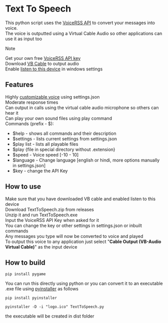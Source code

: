 # Text To Speech
This python script uses the [VoiceRSS API](https://www.voicerss.org/api/) to convert your messages into voice.\
The voice is outputted using a Virtual Cable Audio so other applications can use it as input too

> [!Note]
> Get your own free [VoiceRSS API key](https://www.voicerss.org/login.aspx)\
> Download [VB Cable](https://vb-audio.com/Cable/) to output audio\
> Enable [listen to this device](https://www.cyberacoustics.com/how-to-get-microphone-playback-windows-10) in windows settings

## Features
Highly [customizable voice](https://www.voicerss.org/api/) using settings.json\
Moderate response times\
Can output in calls using the virtual cable audio microphone so others can hear it\
Can play your own sound files using play command\
Commands (prefix - $):
- $help - shows all commands and their description
- $settings - lists current settings from settings.json
- $play list - lists all playable files
- $play {file in special directory without .extension}
- $speed - Voice speed [-10 - 10]
- $language - Change language [english or hindi, more options manually in settings.json]
- $key - change the API Key

## How to use
Make sure that you have downloaded VB cable and enabled listen to this device\
Download TextToSpeech.zip from releases\
Unzip it and run TextToSpeech.exe\
Input the VoiceRSS API Key when asked for it\
You can change the key or other settings in settings.json or inbuilt commands\
Any messages you type will now be converted to voice and played\
To output this voice to any application just select "**Cable Output (VB-Audio Virtual Cable)**" as the input device

## How to build
```
pip install pygame
```
You can run this directly using python
or you can convert it to an executable .exe file using [pyinstaller](https://pyinstaller.org/en/stable/usage.html) as follows

```
pip install pyinstaller
```
```
pyinstaller -D -i "logo.ico" TextToSpeech.py
```
the executable will be created in dist folder
